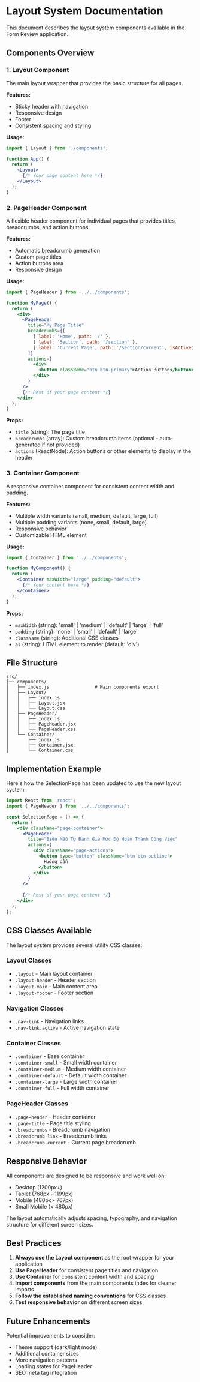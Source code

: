 # Layout System Documentation

This document describes the layout system components available in the Form Review application.

## Components Overview

### 1. Layout Component
The main layout wrapper that provides the basic structure for all pages.

**Features:**
- Sticky header with navigation
- Responsive design
- Footer
- Consistent spacing and styling

**Usage:**
```jsx
import { Layout } from './components';

function App() {
  return (
    <Layout>
      {/* Your page content here */}
    </Layout>
  );
}
```

### 2. PageHeader Component
A flexible header component for individual pages that provides titles, breadcrumbs, and action buttons.

**Features:**
- Automatic breadcrumb generation
- Custom page titles
- Action buttons area
- Responsive design

**Usage:**
```jsx
import { PageHeader } from '../../components';

function MyPage() {
  return (
    <div>
      <PageHeader 
        title="My Page Title"
        breadcrumbs={[
          { label: 'Home', path: '/' },
          { label: 'Section', path: '/section' },
          { label: 'Current Page', path: '/section/current', isActive: true }
        ]}
        actions={
          <div>
            <button className="btn btn-primary">Action Button</button>
          </div>
        }
      />
      {/* Rest of your page content */}
    </div>
  );
}
```

**Props:**
- `title` (string): The page title
- `breadcrumbs` (array): Custom breadcrumb items (optional - auto-generated if not provided)
- `actions` (ReactNode): Action buttons or other elements to display in the header

### 3. Container Component
A responsive container component for consistent content width and padding.

**Features:**
- Multiple width variants (small, medium, default, large, full)
- Multiple padding variants (none, small, default, large)
- Responsive behavior
- Customizable HTML element

**Usage:**
```jsx
import { Container } from '../../components';

function MyComponent() {
  return (
    <Container maxWidth="large" padding="default">
      {/* Your content here */}
    </Container>
  );
}
```

**Props:**
- `maxWidth` (string): 'small' | 'medium' | 'default' | 'large' | 'full'
- `padding` (string): 'none' | 'small' | 'default' | 'large'
- `className` (string): Additional CSS classes
- `as` (string): HTML element to render (default: 'div')

## File Structure

```
src/
├── components/
│   ├── index.js                 # Main components export
│   ├── Layout/
│   │   ├── index.js
│   │   ├── Layout.jsx
│   │   └── Layout.css
│   ├── PageHeader/
│   │   ├── index.js
│   │   ├── PageHeader.jsx
│   │   └── PageHeader.css
│   └── Container/
│       ├── index.js
│       ├── Container.jsx
│       └── Container.css
```

## Implementation Example

Here's how the SelectionPage has been updated to use the new layout system:

```jsx
import React from 'react';
import { PageHeader } from '../../components';

const SelectionPage = () => {
  return (
    <div className="page-container">
      <PageHeader 
        title="Biểu Mẫu Tự Đánh Giá Mức Độ Hoàn Thành Công Việc"
        actions={
          <div className="page-actions">
            <button type="button" className="btn btn-outline">
              Hướng dẫn
            </button>
          </div>
        }
      />
      
      {/* Rest of your page content */}
    </div>
  );
};
```

## CSS Classes Available

The layout system provides several utility CSS classes:

### Layout Classes
- `.layout` - Main layout container
- `.layout-header` - Header section
- `.layout-main` - Main content area
- `.layout-footer` - Footer section

### Navigation Classes
- `.nav-link` - Navigation links
- `.nav-link.active` - Active navigation state

### Container Classes
- `.container` - Base container
- `.container-small` - Small width container
- `.container-medium` - Medium width container
- `.container-default` - Default width container
- `.container-large` - Large width container
- `.container-full` - Full width container

### PageHeader Classes
- `.page-header` - Header container
- `.page-title` - Page title styling
- `.breadcrumbs` - Breadcrumb navigation
- `.breadcrumb-link` - Breadcrumb links
- `.breadcrumb-current` - Current page breadcrumb

## Responsive Behavior

All components are designed to be responsive and work well on:
- Desktop (1200px+)
- Tablet (768px - 1199px)
- Mobile (480px - 767px)
- Small Mobile (< 480px)

The layout automatically adjusts spacing, typography, and navigation structure for different screen sizes.

## Best Practices

1. **Always use the Layout component** as the root wrapper for your application
2. **Use PageHeader** for consistent page titles and navigation
3. **Use Container** for consistent content width and spacing
4. **Import components** from the main components index for cleaner imports
5. **Follow the established naming conventions** for CSS classes
6. **Test responsive behavior** on different screen sizes

## Future Enhancements

Potential improvements to consider:
- Theme support (dark/light mode)
- Additional container sizes
- More navigation patterns
- Loading states for PageHeader
- SEO meta tag integration
